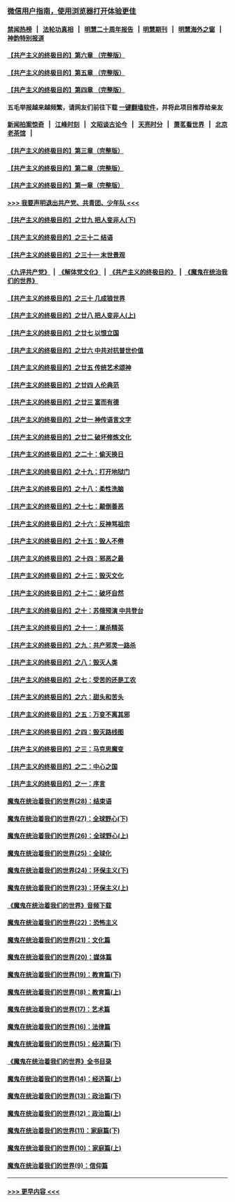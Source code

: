 ### [微信用户指南，使用浏览器打开体验更佳](https://github.com/gfw-breaker/banned-news1/blob/master/indexes/wechat-guide.md?t=0)
#### [禁闻热榜](热点新闻.md?t=0)  &nbsp;&nbsp;|&nbsp;&nbsp; [法轮功真相](https://github.com/gfw-breaker/truth/blob/master/README.md?t=0) &nbsp;&nbsp;|&nbsp;&nbsp; [明慧二十周年报告](https://github.com/gfw-breaker/mh-reports/blob/master/README.md?t=0) &nbsp;&nbsp;|&nbsp;&nbsp;[明慧期刊](https://github.com/gfw-breaker/mh-qikan) &nbsp;&nbsp;|&nbsp;&nbsp; [明慧海外之窗](https://github.com/gfw-breaker/mh-news/blob/master/README.md?t=0) &nbsp;&nbsp;|&nbsp;&nbsp; [神韵特别报道](https://github.com/gfw-breaker/mh-news/blob/master/shenyun.md?t=0)
#### [【共产主义的终极目的】第六章 （完整版）](../pages/nsc422/n11428913.md?t=02152055) 
#### [【共产主义的终极目的】第五章 （完整版）](../pages/nsc422/n11428912.md?t=02152055) 
#### [【共产主义的终极目的】第四章 （完整版）](../pages/nsc422/n11428907.md?t=02152055) 
#### 五毛举报越来越频繁，请网友们前往下载 [一键翻墙软件](https://github.com/gfw-breaker/ssr-accounts)，并将此项目推荐给亲友
#### [新闻拍案惊奇](https://github.com/gfw-breaker/banned-news1/blob/master/pages/link4.md) &nbsp;&nbsp;|&nbsp;&nbsp; [江峰时刻](https://github.com/gfw-breaker/banned-news1/blob/master/pages/link4.md) &nbsp;&nbsp;|&nbsp;&nbsp; [文昭谈古论今](https://github.com/gfw-breaker/banned-news1/blob/master/pages/link4.md) &nbsp;&nbsp;|&nbsp;&nbsp; [天亮时分](https://github.com/gfw-breaker/banned-news1/blob/master/pages/link4.md) &nbsp;&nbsp;|&nbsp;&nbsp; [萧茗看世界](https://github.com/gfw-breaker/banned-news1/blob/master/pages/link4.md) &nbsp;&nbsp;|&nbsp;&nbsp; [北京老茶馆](https://github.com/gfw-breaker/banned-news1/blob/master/pages/link4.md) &nbsp;&nbsp;|&nbsp;&nbsp; 
#### [【共产主义的终极目的】第三章（完整版）](../pages/nsc422/n11428848.md?t=02152055) 
#### [【共产主义的终极目的】第二章（完整版）](../pages/nsc422/n11428831.md?t=02152055) 
#### [【共产主义的终极目的】第一章（完整版）](../pages/nsc422/n11417651.md?t=02152055) 
#### [>>> 我要声明退出共产党、共青团、少年队 <<<](https://github.com/begood0513/goodnews/blob/master/quit/letter.md) 
#### [【共产主义的终极目的】之廿九 把人变非人(下)](../pages/nsc422/n11344140.md?t=02152055) 
#### [【共产主义的终极目的】之三十二 结语](../pages/nsc422/n11360535.md?t=02152055) 
#### [【共产主义的终极目的】之三十一 末世景观](../pages/nsc422/n11351129.md?t=02152055) 
#### [《九评共产党》](https://github.com/begood0513/9ping.md/blob/master/README.md) &nbsp;|&nbsp; [《解体党文化》](../../../../jtdwh.md/blob/master/README.md)  &nbsp;|&nbsp; [《共产主义的终极目的》](../../../../gczydzjmd.md/blob/master/README.md) &nbsp;|&nbsp; [《魔鬼在统治我们的世界》](../../../../mgztzwmdsj.md/blob/master/README.md) 
#### [【共产主义的终极目的】之三十 几成狼世界](../pages/nsc422/n11348280.md?t=02152055) 
#### [【共产主义的终极目的】之廿八 把人变非人(上)](../pages/nsc422/n11340492.md?t=02152055) 
#### [【共产主义的终极目的】之廿七 以恨立国](../pages/nsc422/n11336944.md?t=02152055) 
#### [【共产主义的终极目的】之廿六 中共对抗普世价值](../pages/nsc422/n11324785.md?t=02152055) 
#### [【共产主义的终极目的】之廿五 传统艺术颂神](../pages/nsc422/n11296396.md?t=02152055) 
#### [【共产主义的终极目的】之廿四 人伦典范](../pages/nsc422/n11296397.md?t=02152055) 
#### [【共产主义的终极目的】之廿三 富而有德](../pages/nsc422/n11283598.md?t=02152055) 
#### [【共产主义的终极目的】之廿一 神传语言文字](../pages/nsc422/n11263265.md?t=02152055) 
#### [【共产主义的终极目的】之廿二 破坏修炼文化](../pages/nsc422/n11245728.md?t=02152055) 
#### [【共产主义的终极目的】之二十：偷天换日](../pages/nsc422/n11238846.md?t=02152055) 
#### [【共产主义的终极目的】之十九：打开地狱门](../pages/nsc422/n11206376.md?t=02152055) 
#### [【共产主义的终极目的】之十八：柔性洗脑](../pages/nsc422/n11199994.md?t=02152055) 
#### [【共产主义的终极目的】之十七：颠倒善恶](../pages/nsc422/n11179782.md?t=02152055) 
#### [【共产主义的终极目的】之十六：反神骂祖宗](../pages/nsc422/n11166798.md?t=02152055) 
#### [【共产主义的终极目的】之十五：毁人不倦](../pages/nsc422/n11166792.md?t=02152055) 
#### [【共产主义的终极目的】之十四：邪恶之最](../pages/nsc422/n11150249.md?t=02152055) 
#### [【共产主义的终极目的】之十三：毁灭文化](../pages/nsc422/n11135227.md?t=02152055) 
#### [【共产主义的终极目的】之十二：破坏自然](../pages/nsc422/n11135214.md?t=02152055) 
#### [【共产主义的终极目的】之十：苏俄预演 中共登台](../pages/nsc422/n11118424.md?t=02152055) 
#### [【共产主义的终极目的】之十一：屠杀精英](../pages/nsc422/n11118442.md?t=02152055) 
#### [【共产主义的终极目的】之九：共产邪灵一路杀](../pages/nsc422/n11114139.md?t=02152055) 
#### [【共产主义的终极目的】之八：毁灭人类](../pages/nsc422/n11108503.md?t=02152055) 
#### [【共产主义的终极目的】之七：受苦的还是工农](../pages/nsc422/n11101809.md?t=02152055) 
#### [【共产主义的终极目的】之六：甜头和苦头](../pages/nsc422/n11096971.md?t=02152055) 
#### [【共产主义的终极目的】之五：万变不离其邪](../pages/nsc422/n11091285.md?t=02152055) 
#### [【共产主义的终极目的】之四：毁灭路线图](../pages/nsc422/n11086284.md?t=02152055) 
#### [【共产主义的终极目的】之三：马克思魔变](../pages/nsc422/n11061941.md?t=02152055) 
#### [【共产主义的终极目的】之二：中心之国](../pages/nsc422/n11047728.md?t=02152055) 
#### [【共产主义的终极目的】之一：序言](../pages/nsc422/n11086077.md?t=02152055) 
#### [魔鬼在统治着我们的世界(28)：结束语](../pages/nsc422/n10936246.md?t=02152055) 
#### [魔鬼在统治着我们的世界(27)：全球野心(下)](../pages/nsc422/n10928319.md?t=02152055) 
#### [魔鬼在统治着我们的世界(26)：全球野心(上)](../pages/nsc422/n10900318.md?t=02152055) 
#### [魔鬼在统治着我们的世界(25)：全球化](../pages/nsc422/n10788205.md?t=02152055) 
#### [魔鬼在统治着我们的世界(24)：环保主义(下)](../pages/nsc422/n10695307.md?t=02152055) 
#### [魔鬼在统治着我们的世界(23)：环保主义(上)](../pages/nsc422/n10688613.md?t=02152055) 
#### [《魔鬼在统治着我们的世界》音频下载](../pages/nsc422/n10635553.md?t=02152055) 
#### [魔鬼在统治着我们的世界(22)：恐怖主义](../pages/nsc422/n10614727.md?t=02152055) 
#### [魔鬼在统治着我们的世界(21)：文化篇](../pages/nsc422/n10597706.md?t=02152055) 
#### [魔鬼在统治着我们的世界(20)：媒体篇](../pages/nsc422/n10586579.md?t=02152055) 
#### [魔鬼在统治着我们的世界(19)：教育篇(下)](../pages/nsc422/n10564808.md?t=02152055) 
#### [魔鬼在统治着我们的世界(18)：教育篇(上)](../pages/nsc422/n10526970.md?t=02152055) 
#### [魔鬼在统治着我们的世界(17)：艺术篇](../pages/nsc422/n10499093.md?t=02152055) 
#### [魔鬼在统治着我们的世界(16)：法律篇](../pages/nsc422/n10485969.md?t=02152055) 
#### [魔鬼在统治着我们的世界(15)：经济篇(下)](../pages/nsc422/n10469975.md?t=02152055) 
#### [《魔鬼在统治着我们的世界》全书目录](../pages/nsc422/n10464261.md?t=02152055) 
#### [魔鬼在统治着我们的世界(14)：经济篇(上)](../pages/nsc422/n10457370.md?t=02152055) 
#### [魔鬼在统治着我们的世界(13)：政治篇(下)](../pages/nsc422/n10448270.md?t=02152055) 
#### [魔鬼在统治着我们的世界(12)：政治篇(上)](../pages/nsc422/n10444576.md?t=02152055) 
#### [魔鬼在统治着我们的世界(11)：家庭篇(下)](../pages/nsc422/n10440961.md?t=02152055) 
#### [魔鬼在统治着我们的世界(10)：家庭篇(上)](../pages/nsc422/n10435448.md?t=02152055) 
#### [魔鬼在统治着我们的世界(9)：信仰篇](../pages/nsc422/n10432159.md?t=02152055) 

----
#### [ >>> 更早内容 <<< ](../indexes/nsc422-earlier.md)
